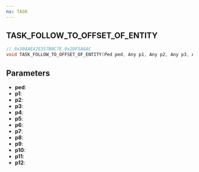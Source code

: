 ```yaml
---
ns: TASK
---
```

## TASK_FOLLOW_TO_OFFSET_OF_ENTITY

```c
// 0x304AE42E357B8C7E 0x2DF5A6AC
void TASK_FOLLOW_TO_OFFSET_OF_ENTITY(Ped ped, Any p1, Any p2, Any p3, Any p4, Any p5, Any p6, Any p7, Any p8, Any p9, Any p10, Any p11, Any p12);
```

## Parameters
* **ped**:
* **p1**:
* **p2**:
* **p3**:
* **p4**:
* **p5**:
* **p6**:
* **p7**:
* **p8**:
* **p9**:
* **p10**:
* **p11**:
* **p12**:
